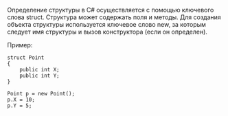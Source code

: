 Определение структуры в C# осуществляется с помощью ключевого слова struct.
Структура может содержать поля и методы. 
Для создания объекта структуры используется ключевое слово new, 
за которым следует имя структуры и вызов конструктора (если он определен).

Пример:

```
struct Point
{
    public int X;
    public int Y;
}

Point p = new Point();
p.X = 10;
p.Y = 5;
```
